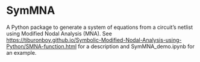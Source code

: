 # SymMNA
A Python package to generate a system of equations from a circuit’s netlist using Modified Nodal Analysis (MNA).
See https://tiburonboy.github.io/Symbolic-Modified-Nodal-Analysis-using-Python/SMNA-function.html for a description and SymMNA_demo.ipynb for an example. 
